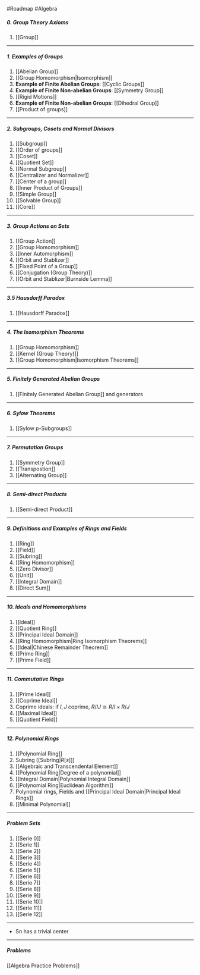 #Roadmap #Algebra

##### 0. Group Theory Axioms
1. [[Group]]
---
##### 1. Examples of Groups
1. [[Abelian Group]]
2. [[Group Homomorphism|Isomorphism]]
3. **Example of Finite Abelian Groups**: [[Cyclic Groups]]
4. **Example of Finite Non-abelian Groups**: [[Symmetry Group]]
5. [[Rigid Motions]]
6.  **Example of Finite Non-abelian Groups**: [[Dihedral Group]]
7. [[Product of groups]]
---
##### 2. Subgroups, Cosets and Normal Divisors
1. [[Subgroup]]
2. [[Order of groups]]
4. [[Coset]]
5. [[Quotient Set]]
6. [[Normal Subgroup]]
7. [[Centralizer and Normalizer]]
8. [[Center of a group]]
9. [[Inner Product of Groups]]
10. [[Simple Group]]
11. [[Solvable Group]]
12. [[Core]]
---
##### 3. Group Actions on Sets
1. [[Group Action]]
2. [[Group Homomorphism]]
3. [[Inner Automorphism]]
4. [[Orbit and Stablizer]]
5. [[Fixed Point of a Group]]
6. [[Conjugation (Group Theory)]]
7. [[Orbit and Stablizer|Burnside Lemma]]
---
##### 3.5 Hausdorff Paradox
1. [[Hausdorff Paradox]]
---
##### 4. The Isomorphism Theorems
1. [[Group Homomorphism]]
2. [[Kernel (Group Theory)]]
3. [[Group Homomorphism|Isomorphism Theorems]]
---
##### 5. Finitely Generated Abelian Groups
1. [[Finitely Generated Abelian Group]] and generators
---
##### 6. Sylow Theorems
1. [[Sylow p-Subgroups]]
---
##### 7. Permutation Groups
1. [[Symmetry Group]]
2. [[Transpostion]]
3. [[Alternating Group]]
---
##### 8. Semi-direct Products
1. [[Semi-direct Product]]
---
##### 9. Definitions and Examples of Rings and Fields
1. [[Ring]]
2. [[Field]]
4. [[Subring]]
5. [[Ring Homomorphism]]
6. [[Zero Divisor]]
7. [[Unit]]
8. [[Integral Domain]]
9. [[Direct Sum]]
---
##### 10. Ideals and Homomorphisms
1. [[Ideal]]
2. [[Quotient Ring]]
3. [[Principal Ideal Domain]]
4. [[Ring Homomorphism|Ring Isomorphism Theorems]]
5. [[Ideal|Chinese Remainder Theorem]]
6. [[Prime Ring]]
7. [[Prime Field]]
---
##### 11. Commutative Rings
1. [[Prime Ideal]]
2. [[Coprime Ideal]]
3. Coprime ideals: if $I,J$ coprime, $R / IJ \cong R / I \times R / J$ 
4. [[Maximal Ideal]]
5. [[Quotient Field]]
---
##### 12. Polynomial Rings
1. [[Polynomial Ring]]
2. Subring [[Subring|$R[s]$]]
3. [[Algebraic and Transcendental Element]]
4. [[Polynomial Ring|Degree of a polynomial]]
5. [[Integral Domain|Polynomial Integral Domain]]
6. [[Polynomial Ring|Euclidean Algorithm]]
7. Polynomial rings, Fields and [[Principal Ideal Domain|Principal Ideal Rings]]
8. [[Minimal Polynomial]]
---
##### Problem Sets
1. [[Serie 0]]
2. [[Serie 1]]
3. [[Serie 2]]
4. [[Serie 3]]
5. [[Serie 4]]
6. [[Serie 5]]
7. [[Serie 6]]
8. [[Serie 7]]
9. [[Serie 8]]
10. [[Serie 9]]
11. [[Serie 10]]
12. [[Serie 11]]
13. [[Serie 12]]
---
- Sn has a trivial center
---
##### Problems
[[Algebra Practice Problems]]